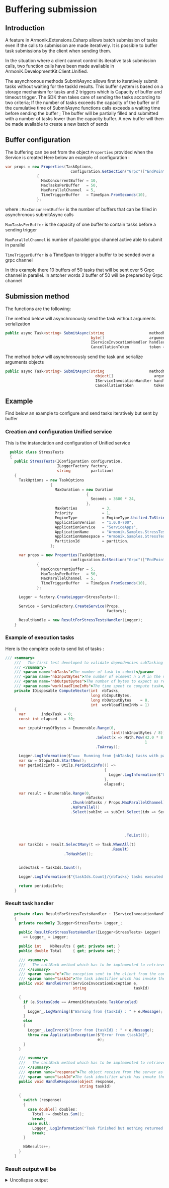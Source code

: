 # Buffering submission

## Introduction
A feature in Armonik.Extensions.Csharp allows batch submission of tasks even if the calls to submission are made iteratively. It is possible to buffer task submissions by the client when sending them.

In the situation where a client cannot control its iterative task submission calls, two function calls have been made available in ArmoniK.DevelopmentKit.Client.Unified. 

The asynchronous methods SubmitAsync allows first to iteratively submit tasks without waiting for the taskId results. 
This buffer system is based on a storage mechanism for tasks and 2 triggers which is Capacity of buffer and timeout trigger. The SDK then takes care of sending the tasks according to two criteria; If the number of tasks exceeds the capacity of the buffer or if the cumulative time of SubmitAsync functions calls exceeds a waiting time before sending the buffer ; The buffer will be partially filled and submitted with a number of tasks lower than the capacity buffer. A new buffer will then be made available to create a new batch of sends

## Buffer configuration

The buffering can be set from the object `Properties` provided when the Service is created
Here below an example of configuration : 
```csharp
var props = new Properties(TaskOptions,
                             configuration.GetSection("Grpc")["EndPoint"])
              {
                MaxConcurrentBuffer = 10,
                MaxTasksPerBuffer   = 50,
                MaxParallelChannel  = 5,
                TimeTriggerBuffer   = TimeSpan.FromSeconds(10),
              };
```
where :
`MaxConcurrentBuffer` is the number of buffers that can be filled in asynchronous submitAsync calls

`MaxTasksPerBuffer` is the capacity of one buffer to contain tasks before a sending trigger

`MaxParallelChannel` is number of parallel grpc channel active able to submit in parallel

`TimeTriggerBuffer` is a TimeSpan to trigger a buffer to be sended over a grpc channel

In this example there 10 buffers of 50 tasks that will be sent over 5 Grpc channel in parallel. In antoher words 2 buffer of 50 will be prepared by Grpc channel

## Submission method
The functions are the following:

The method below will asynchronously send the task without arguments serialization
```csharp
public async Task<string> SubmitAsync(string                    methodName,
                                      byte[]                    argument,
                                      IServiceInvocationHandler handler,
                                      CancellationToken         token = default)
```


The method below will asynchronously send the task and serialize arguments objects
```csharp
public async Task<string> SubmitAsync(string                    methodName,
                                        object[]                  argument,
                                        IServiceInvocationHandler handler,
                                        CancellationToken         token = default)
```




## Example
Find below an example to configure and send tasks iteratively but sent by buffer 

### Creation and configuration Unified service

This is the instanciation and configuration of Unified service
```csharp
  public class StressTests
  {
    public StressTests(IConfiguration configuration,
                       ILoggerFactory factory,
                       string         partition)
    {
      TaskOptions = new TaskOptions
                    {
                      MaxDuration = new Duration
                                    {
                                      Seconds = 3600 * 24,
                                    },
                      MaxRetries           = 3,
                      Priority             = 1,
                      EngineType           = EngineType.Unified.ToString(),
                      ApplicationVersion   = "1.0.0-700",
                      ApplicationService   = "ServiceApps",
                      ApplicationName      = "Armonik.Samples.StressTests.Worker",
                      ApplicationNamespace = "Armonik.Samples.StressTests.Worker",
                      PartitionId          = partition,
                    };

      var props = new Properties(TaskOptions,
                             configuration.GetSection("Grpc")["EndPoint"])
              {
                MaxConcurrentBuffer = 5,
                MaxTasksPerBuffer   = 50,
                MaxParallelChannel  = 5,
                TimeTriggerBuffer   = TimeSpan.FromSeconds(10),
              };

      Logger = factory.CreateLogger<StressTests>();

      Service = ServiceFactory.CreateService(Props,
                                             factory);

      ResultHandle = new ResultForStressTestsHandler(Logger);
    }
```
### Example of execution tasks
Here is the complete code to send list of tasks : 

```csharp
/// <summary>
    ///   The first test developed to validate dependencies subTasking
    /// </summary>
    /// <param name="nbTasks">The number of task to submit</param>
    /// <param name="nbInputBytes">The number of element n x M in the vector</param>
    /// <param name="nbOutputBytes">The number of bytes to expect as result</param>
    /// <param name="workloadTimeInMs">The time spent to compute task</param>
    private IDisposable ComputeVector(int  nbTasks,
                                      long nbInputBytes,
                                      long nbOutputBytes    = 8,
                                      int  workloadTimeInMs = 1)
    {
      var       indexTask = 0;
      const int elapsed   = 30;

      var inputArrayOfBytes = Enumerable.Range(0,
                                               (int)(nbInputBytes / 8))
                                        .Select(x => Math.Pow(42.0 * 8 / nbInputBytes,
                                                              1        / 3.0))
                                        .ToArray();

      Logger.LogInformation($"===  Running from {nbTasks} tasks with payload by task {nbInputBytes / 1024.0} Ko Total : {nbTasks * nbInputBytes / 1024.0} Ko...   ===");
      var sw = Stopwatch.StartNew();
      var periodicInfo = Utils.PeriodicInfo(() =>
                                            {
                                              Logger.LogInformation($"Got {ResultHandle.NbResults} results. All tasks submitted ? {(indexTask == nbTasks).ToString()}");
                                            },
                                            elapsed);

      var result = Enumerable.Range(0,
                                    nbTasks)
                             .Chunk(nbTasks / Props.MaxParallelChannel)
                             .AsParallel()
                             .Select(subInt => subInt.Select(idx => Service.SubmitAsync("ComputeWorkLoad",
                                                                                        Utils.ParamsHelper(inputArrayOfBytes,
                                                                                                           nbOutputBytes,
                                                                                                           workloadTimeInMs),
                                                                                        ResultHandle))
                                                     .ToList());

      var taskIds = result.SelectMany(t => Task.WhenAll(t)
                                               .Result)
                          .ToHashSet();


      indexTask = taskIds.Count();

      Logger.LogInformation($"{taskIds.Count}/{nbTasks} tasks executed in : {sw.ElapsedMilliseconds / 1000.0:0.00} secs with Total bytes {nbTasks * nbInputBytes / 1024.0:0.00} Ko");

      return periodicInfo;
    }

```

### Result task handler 
```csharp
    private class ResultForStressTestsHandler : IServiceInvocationHandler
    {
      private readonly ILogger<StressTests> Logger_;

      public ResultForStressTestsHandler(ILogger<StressTests> Logger)
        => Logger_ = Logger;

      public int    NbResults { get; private set; }
      public double Total     { get; private set; }

      /// <summary>
      ///   The callBack method which has to be implemented to retrieve error or exception
      /// </summary>
      /// <param name="e">The exception sent to the client from the control plane</param>
      /// <param name="taskId">The task identifier which has invoke the error callBack</param>
      public void HandleError(ServiceInvocationException e,
                              string                     taskId)

      {
        if (e.StatusCode == ArmonikStatusCode.TaskCanceled)
        {
          Logger_.LogWarning($"Warning from {taskId} : " + e.Message);
        }
        else
        {
          Logger_.LogError($"Error from {taskId} : " + e.Message);
          throw new ApplicationException($"Error from {taskId}",
                                         e);
        }
      }

      /// <summary>
      ///   The callBack method which has to be implemented to retrieve response from the server
      /// </summary>
      /// <param name="response">The object receive from the server as result the method called by the client</param>
      /// <param name="taskId">The task identifier which has invoke the response callBack</param>
      public void HandleResponse(object response,
                                 string taskId)

      {
        switch (response)
        {
          case double[] doubles:
            Total += doubles.Sum();
            break;
          case null:
            Logger_.LogInformation("Task finished but nothing returned in Result");
            break;
        }

        NbResults++;
      }
    }
```


### Result output will be 

<details><summary>Uncollapse output</summary>
<p>
```log
[10:37:01 INF] ===  Running from 224 tasks with payload by task 3935.3662109375 Ko Total : 881522.03125 Ko...   ===
[10:37:01 INF] Got 0 results. All tasks submitted ? False
[10:37:02 INF] Submitting buffer of 50 task...
[10:37:02 INF] Submitting buffer of 50 task...
[10:37:02 INF] Connecting to armoniK  : https:/xxxxxxxx:5001/ port : 5001
[10:37:02 INF] HTTPS Activated: False
[10:37:02 INF] Created and acquired new channel Grpc.Net.Client.GrpcChannel from pool
[10:37:12 INF] Submitting buffer of 12 task...
[10:37:12 INF] Connecting to armoniK  : https:/xxxxxxxx:5001/ port : 5001
[10:37:12 INF] HTTPS Activated: False
[10:37:12 INF] Created and acquired new channel Grpc.Net.Client.GrpcChannel from pool

...

[10:43:39 INF] Submitting buffer of 50 task...
[10:43:39 INF] Submitting buffer of 50 task...
[10:43:40 INF] Submitting buffer of 12 task...
[10:43:53 INF] Connecting to armoniK  : https:/xxxxxxxx:5001/ port : 5001
[10:43:53 INF] HTTPS Activated: False
[10:43:53 INF] Created and acquired new channel Grpc.Net.Client.GrpcChannel from pool
[10:44:01 INF] Got 0 results. All tasks submitted ? False
[10:44:31 INF] Got 6 results. All tasks submitted ? False
[10:45:01 INF] Got 6 results. All tasks submitted ? False
[10:45:31 INF] Got 12 results. All tasks submitted ? False

...

[10:50:19 INF] 224/224 tasks executed in : 798.28 secs with Total bytes 881522.03 Ko

...

[11:07:31 INF] Got 174 results. All tasks submitted ? True
[11:07:46 INF] Got 224 results. All tasks submitted ? True
[11:07:46 INF] Total result is 9407.98365779803
```
</p>
</details>
